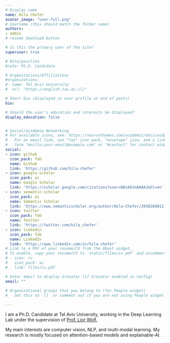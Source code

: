 ```yaml
---
# Display name
name: Hila Chefer
avatar_image: "user-full.png"
# Username (this should match the folder name)
authors:
- admin
# resume download button

# Is this the primary user of the site?
superuser: true

# Role/position
#role: Ph.D. Candidate

# Organizations/Affiliations
#organizations:
#- name: Tel Aviv University
#  url: "https://english.tau.ac.il/"

# Short bio (displayed in user profile at end of posts)
bio: 

# Should the user's education and interests be displayed?
display_education: false


# Social/academia Networking
# For available icons, see: https://sourcethemes.com/academic/docs/widgets/#icons
#   For an email link, use "fas" icon pack, "envelope" icon, and a link in the
#   form "mailto:your-email@example.com" or "#contact" for contact widget.
social:
- icon: github
  icon_pack: fab
  name: Github
  link: 'https://github.com/hila-chefer'
- icon: google-scholar
  icon_pack: ai
  name: Google Scholar
  link: 'https://scholar.google.com/citations?user=B8sA9JoAAAAJ&hl=en'
- icon: semantic-scholar
  icon_pack: ai
  name: Semantic Scholar
  link: 'https://www.semanticscholar.org/author/Hila-Chefer/2038268012'
- icon: twitter
  icon_pack: fab
  name: Twitter
  link: 'https://twitter.com/hila_chefer'
- icon: linkedin
  icon_pack: fab
  name: LinkedIn
  link: 'https://www.linkedin.com/in/hila-chefer'
# Link to a PDF of your resume/CV from the About widget.
# To enable, copy your resume/CV to `static/files/cv.pdf` and uncomment the lines below.  
# - icon: cv
#   icon_pack: ai
#   link: files/cv.pdf

# Enter email to display Gravatar (if Gravatar enabled in Config)
email: ""
  
# Organizational groups that you belong to (for People widget)
#   Set this to `[]` or comment out if you are not using People widget.  

---
```

I am a Ph.D. Candidate at Tel Aviv University, working in the Deep Learning Lab under the supervision of [Prof. Lior Wolf.](http://www.cs.tau.ac.il/~wolf/)

My main interests are computer vision, NLP, and multi-modal learning.
My research is mostly focused on attention-based models and explainable-AI.

